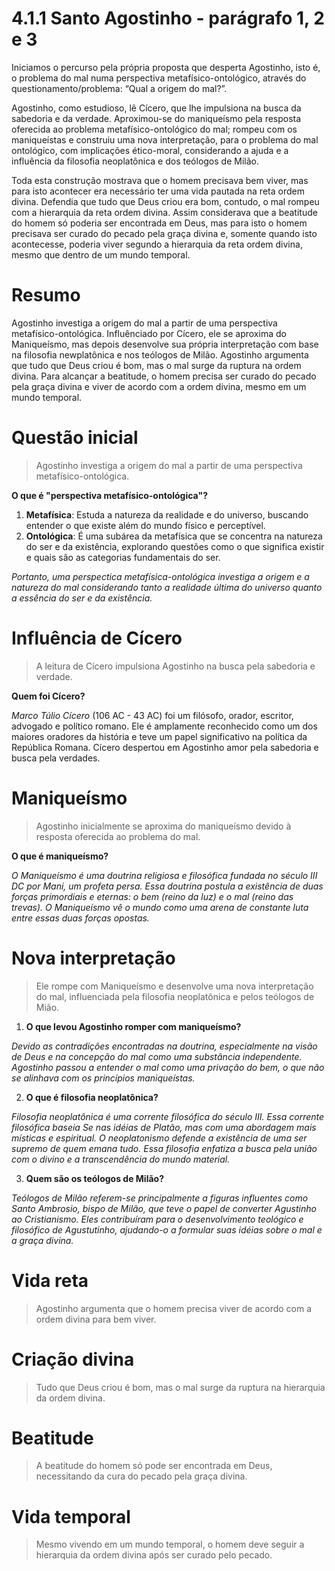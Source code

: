 # 4.1.1 Santo Agostinho - parágrafo 1, 2 e 3

Iniciamos o percurso pela própria proposta que desperta Agostinho, isto é, o problema do mal numa perspectiva metafísico-ontológico, através do questionamento/problema: “Qual a origem do mal?”.

Agostinho, como estudioso, lê Cícero, que lhe impulsiona na busca da sabedoria e da verdade. Aproximou-se do maniqueísmo pela resposta oferecida ao problema metafísico-ontológico do mal; rompeu com os maniqueístas e construiu
uma nova interpretação, para o problema do mal ontológico, com implicações ético-moral, considerando a ajuda e a influência da filosofia neoplatônica e dos teólogos de Milão.

Toda esta construção mostrava que o homem precisava bem viver, mas para isto acontecer era necessário ter uma vida pautada na reta ordem divina. Defendia que tudo que Deus criou era bom, contudo, o mal rompeu com a hierarquia da reta ordem divina. Assim considerava que a beatitude do homem só poderia ser encontrada em Deus, mas para isto o homem precisava ser curado do pecado pela graça divina e, somente quando isto acontecesse, poderia viver segundo a hierarquia da reta ordem divina, mesmo que dentro de um mundo temporal.

# Resumo

Agostinho investiga a origem do mal a partir de uma perspectiva metafísico-ontológica. Influênciado por Cícero, ele se aproxima do Maniqueísmo, mas depois desenvolve sua própria interpretação com base na filosofia newplatônica e nos teólogos de Milão. Agostinho argumenta que tudo que Deus criou é bom, mas o mal surge da ruptura na ordem divina. Para alcançar a beatitude, o homem precisa ser curado do pecado pela graça divina e viver de acordo com a ordem divina, mesmo em um mundo temporal.

# Questão inicial

> Agostinho investiga a origem do mal a partir de uma perspectiva metafísico-ontológica.

**O que é "perspectiva metafísico-ontológica"?**

1. **Metafísica**: Estuda a natureza da realidade e do universo, buscando entender o que existe além do mundo físico e perceptível.
2. **Ontológica**: É uma subárea da metafísica que se concentra na natureza do ser e da existência, explorando questões como o que significa existir e quais são as categorias fundamentais do ser.

*Portanto, uma perspectica metafísica-ontológica investiga a origem e a natureza do mal considerando tanto a realidade última do universo quanto a essência do ser e da existência.*

# Influência de Cícero

> A leitura de Cícero impulsiona Agostinho na busca pela sabedoria e verdade.

**Quem foi Cícero?**

*Marco Túlio Cícero* (106 AC - 43 AC) foi um filósofo, orador, escritor, advogado e político romano. Ele é amplamente reconhecido como um dos maiores oradores da história e teve um papel significativo na política da República Romana. Cícero despertou em Agostinho amor pela sabedoria e busca pela verdades.

# Maniqueísmo

> Agostinho inicialmente se aproxima do maniqueísmo devido à resposta oferecida ao problema do mal.

**O que é maniqueísmo?**

*O Maniqueísmo é uma doutrina religiosa e filosófica fundada no século III DC por Mani, um profeta persa. Essa doutrina postula a existência de duas forças primordiais e eternas: o bem (reino da luz) e o mal (reino das trevas). O Maniqueísmo vê o mundo como uma arena de constante luta entre essas duas forças opostas.*

# Nova interpretação

> Ele rompe com Maniqueísmo e desenvolve uma nova interpretação do mal, influenciada pela filosofia neoplatônica e pelos teólogos de Mião.

1. **O que levou Agostinho romper com maniqueísmo?**
   
*Devido as contradições encontradas na doutrina, especialmente na visão de Deus e na concepção do mal como uma substância independente. Agostinho passou a entender o mal como uma privação do bem, o que não se alinhava com os princípios maniqueístas.*
   
2. **O que é filosofia neoplatônica?**
   
*Filosofia neoplatônica é uma corrente filosófica do século III. Essa corrente filosófica baseia Se nas idéias de Platão, mas com uma abordagem mais místicas e espiritual. O neoplatonismo defende a existência de uma ser supremo de quem emana tudo. Essa filosofia enfatiza a busca pela união com o divino e a transcendência do mundo material.*

3. **Quem são os teólogos de Milão?**

*Teólogos de Milão referem-se principalmente a figuras influentes como Santo Ambrosio, bispo de Milão, que teve o papel de converter Agustinho ao Cristianismo. Eles contribuíram para o desenvolvimento teológico e filosófico de Agustutinho, ajudando-o a formular suas idéias sobre o mal e a graça divina.*

# Vida reta

> Agostinho argumenta que o homem precisa viver de acordo com a ordem divina para bem viver.

# Criação divina

> Tudo que Deus criou é bom, mas o mal surge da ruptura na hierarquia da ordem divina.

# Beatitude

> A beatitude do homem só pode ser encontrada em Deus, necessitando da cura do pecado pela graça divina.

# Vida temporal

> Mesmo vivendo em um mundo temporal, o homem deve seguir a hierarquia da ordem divina após ser curado pelo pecado.